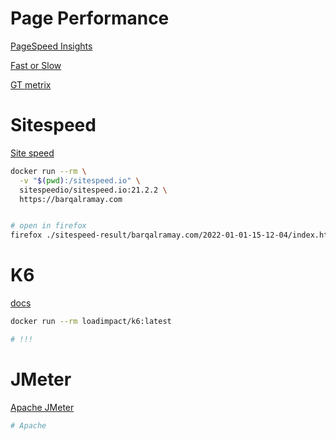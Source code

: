 # Page Performance
[PageSpeed Insights](https://pagespeed.web.dev/)

[Fast or Slow](https://www.fastorslow.com/)

[GT metrix](https://gtmetrix.com/)


# Sitespeed
[Site speed](https://www.sitespeed.io/)
```bash
docker run --rm \
  -v "$(pwd):/sitespeed.io" \
  sitespeedio/sitespeed.io:21.2.2 \
  https://barqalramay.com


# open in firefox
firefox ./sitespeed-result/barqalramay.com/2022-01-01-15-12-04/index.html
```


# K6
[docs](https://k6.io/docs/)
```bash
docker run --rm loadimpact/k6:latest

# !!!
```


# JMeter
[Apache JMeter](https://jmeter.apache.org/)
```bash
# Apache
```
